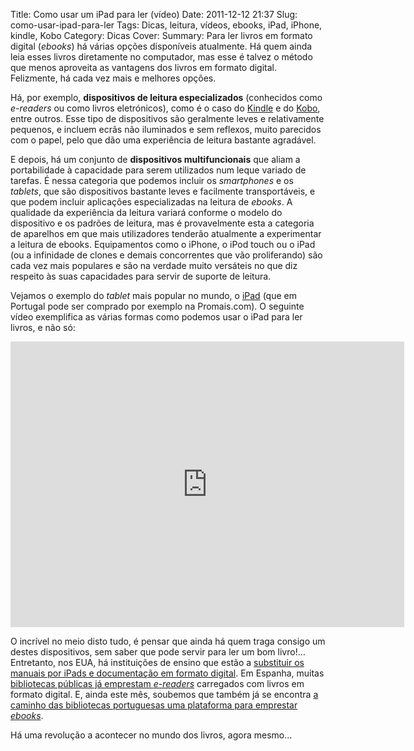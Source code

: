 Title: Como usar um iPad para ler (vídeo)
Date: 2011-12-12 21:37
Slug: como-usar-ipad-para-ler
Tags: Dicas, leitura, vídeos, ebooks, iPad, iPhone, kindle, Kobo 
Category: Dicas
Cover: 
Summary: Para ler livros em formato digital (*ebooks*) há várias opções disponíveis atualmente. Há quem ainda leia esses livros diretamente no computador, mas esse é talvez o método que menos aproveita as vantagens dos livros em formato digital. Felizmente, há cada vez mais e melhores opções.

Há, por exemplo, **dispositivos de leitura especializados** (conhecidos como *e-readers* ou como livros eletrónicos), como é o caso do [Kindle](https://kindle.amazon.com/) e do [Kobo](http://www.kobobooks.com), entre outros. Esse tipo de dispositivos são geralmente leves e relativamente pequenos, e incluem ecrãs não iluminados e sem reflexos, muito parecidos com o papel, pelo que dão uma experiência de leitura bastante agradável.

E depois, há um conjunto de **dispositivos multifuncionais** que aliam a portabilidade à capacidade para serem utilizados num leque variado de tarefas. É nessa categoria que podemos incluir os *smartphones* e os *tablets*, que são dispositivos bastante leves e facilmente transportáveis, e que podem incluir aplicações especializadas na leitura de *ebooks*. A qualidade da experiência da leitura variará conforme o modelo do dispositivo e os padrões de leitura, mas é provavelmente esta a categoria de aparelhos em que mais utilizadores tenderão atualmente a experimentar a leitura de ebooks. Equipamentos como o iPhone, o iPod touch ou o iPad (ou a infinidade de clones e demais concorrentes que vão proliferando) são cada vez mais populares e são na verdade muito versáteis no que diz respeito às suas capacidades para servir de suporte de leitura. 

Vejamos o exemplo do *tablet* mais popular no mundo, o [iPad](https://www.apple.com/pt/ibooks/) (que em Portugal pode ser comprado por exemplo na Promais.com). O seguinte vídeo exemplifica as várias formas como podemos usar o iPad para ler livros, e não só:

<iframe width="630" height="457" src="https://www.youtube.com/embed/Jh3BRB_cQ8o" frameborder="0" allow="accelerometer; autoplay; clipboard-write; encrypted-media; gyroscope; picture-in-picture" allowfullscreen></iframe>

O incrível no meio disto tudo, é pensar que ainda há quem traga consigo um destes dispositivos, sem saber que pode servir para ler um bom livro!… Entretanto, nos EUA, há instituições de ensino que estão a [substituir os manuais por iPads e documentação em formato digital](http://blogs.wsj.com/digits/2011/01/22/using-an-ipad-as-a-textbook/). Em Espanha, muitas [bibliotecas públicas já emprestam *e-readers*](http://oglobo.globo.com/tecnologia/bibliotecas-da-espanha-comecam-emprestar-livros-em-readers-2826238) carregados com livros em formato digital. E, ainda este mês, soubemos que também já se encontra [a caminho das bibliotecas portuguesas uma plataforma para emprestar *ebooks*](http://web.archive.org/web/20140205062523/https://tek.sapo.pt/noticias/computadores/bibliotecas_portuguesas_ganham_plataforma_par_1206040.html).

Há uma revolução a acontecer no mundo dos livros, agora mesmo...
